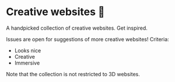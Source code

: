 # Creative websites 🍱

A handpicked collection of creative websites. Get inspired.

Issues are open for suggestions of more creative websites! Criteria:
- Looks nice
- Creative
- Immersive

Note that the collection is not restricted to 3D websites.

